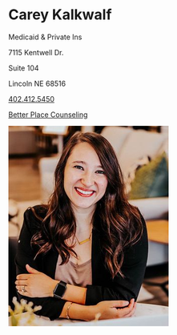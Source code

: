 # Carey Kalkwalf

Medicaid & Private Ins

7115 Kentwell Dr.

Suite 104

Lincoln NE 68516

[402.412.5450](tel:4024125450)

[Better Place Counseling](https://www.betterplacecounseling.org/)

![picture](./markdown/resources/images/cKalkwalf.jpeg)
